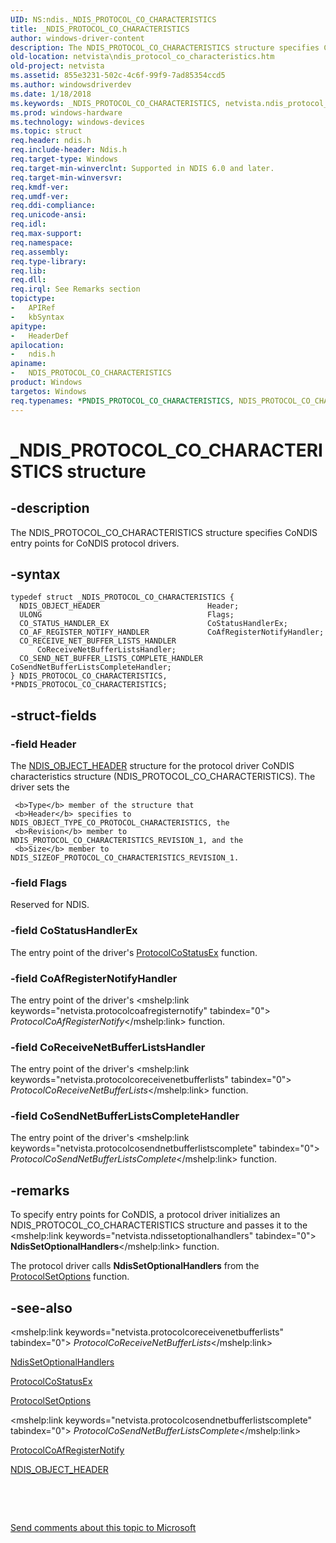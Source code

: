 ```yaml
---
UID: NS:ndis._NDIS_PROTOCOL_CO_CHARACTERISTICS
title: _NDIS_PROTOCOL_CO_CHARACTERISTICS
author: windows-driver-content
description: The NDIS_PROTOCOL_CO_CHARACTERISTICS structure specifies CoNDIS entry points for CoNDIS protocol drivers.
old-location: netvista\ndis_protocol_co_characteristics.htm
old-project: netvista
ms.assetid: 855e3231-502c-4c6f-99f9-7ad85354ccd5
ms.author: windowsdriverdev
ms.date: 1/18/2018
ms.keywords: _NDIS_PROTOCOL_CO_CHARACTERISTICS, netvista.ndis_protocol_co_characteristics, NDIS_PROTOCOL_CO_CHARACTERISTICS, ndis/NDIS_PROTOCOL_CO_CHARACTERISTICS, PNDIS_PROTOCOL_CO_CHARACTERISTICS, condis_structures_ref_a4228b74-0f76-4800-ad95-e7ef3d92df42.xml, *PNDIS_PROTOCOL_CO_CHARACTERISTICS, PNDIS_PROTOCOL_CO_CHARACTERISTICS structure pointer [Network Drivers Starting with Windows Vista], NDIS_PROTOCOL_CO_CHARACTERISTICS structure [Network Drivers Starting with Windows Vista], ndis/PNDIS_PROTOCOL_CO_CHARACTERISTICS
ms.prod: windows-hardware
ms.technology: windows-devices
ms.topic: struct
req.header: ndis.h
req.include-header: Ndis.h
req.target-type: Windows
req.target-min-winverclnt: Supported in NDIS 6.0 and later.
req.target-min-winversvr: 
req.kmdf-ver: 
req.umdf-ver: 
req.ddi-compliance: 
req.unicode-ansi: 
req.idl: 
req.max-support: 
req.namespace: 
req.assembly: 
req.type-library: 
req.lib: 
req.dll: 
req.irql: See Remarks section
topictype: 
-	APIRef
-	kbSyntax
apitype: 
-	HeaderDef
apilocation: 
-	ndis.h
apiname: 
-	NDIS_PROTOCOL_CO_CHARACTERISTICS
product: Windows
targetos: Windows
req.typenames: *PNDIS_PROTOCOL_CO_CHARACTERISTICS, NDIS_PROTOCOL_CO_CHARACTERISTICS
---
```


# _NDIS_PROTOCOL_CO_CHARACTERISTICS structure


## -description


The NDIS_PROTOCOL_CO_CHARACTERISTICS structure specifies CoNDIS entry points for CoNDIS protocol
  drivers.


## -syntax


````
typedef struct _NDIS_PROTOCOL_CO_CHARACTERISTICS {
  NDIS_OBJECT_HEADER                        Header;
  ULONG                                     Flags;
  CO_STATUS_HANDLER_EX                      CoStatusHandlerEx;
  CO_AF_REGISTER_NOTIFY_HANDLER             CoAfRegisterNotifyHandler;
  CO_RECEIVE_NET_BUFFER_LISTS_HANDLER       CoReceiveNetBufferListsHandler;
  CO_SEND_NET_BUFFER_LISTS_COMPLETE_HANDLER CoSendNetBufferListsCompleteHandler;
} NDIS_PROTOCOL_CO_CHARACTERISTICS, *PNDIS_PROTOCOL_CO_CHARACTERISTICS;
````


## -struct-fields




### -field Header

The 
     <a href="..\ntddndis\ns-ntddndis-_ndis_object_header.md">NDIS_OBJECT_HEADER</a> structure for the
     protocol driver CoNDIS characteristics structure (NDIS_PROTOCOL_CO_CHARACTERISTICS). The driver sets the
     
     <b>Type</b> member of the structure that 
     <b>Header</b> specifies to NDIS_OBJECT_TYPE_CO_PROTOCOL_CHARACTERISTICS, the 
     <b>Revision</b> member to NDIS_PROTOCOL_CO_CHARACTERISTICS_REVISION_1, and the 
     <b>Size</b> member to NDIS_SIZEOF_PROTOCOL_CO_CHARACTERISTICS_REVISION_1.


### -field Flags

Reserved for NDIS.


### -field CoStatusHandlerEx

The entry point of the driver's 
     <a href="..\ndis\nc-ndis-protocol_co_status_ex.md">ProtocolCoStatusEx</a> function.


### -field CoAfRegisterNotifyHandler

The entry point of the driver's 
     <mshelp:link keywords="netvista.protocolcoafregisternotify" tabindex="0"><i>
     ProtocolCoAfRegisterNotify</i></mshelp:link> function.


### -field CoReceiveNetBufferListsHandler

The entry point of the driver's 
     <mshelp:link keywords="netvista.protocolcoreceivenetbufferlists" tabindex="0"><i>
     ProtocolCoReceiveNetBufferLists</i></mshelp:link> function.


### -field CoSendNetBufferListsCompleteHandler

The entry point of the driver's 
     <mshelp:link keywords="netvista.protocolcosendnetbufferlistscomplete" tabindex="0"><i>
     ProtocolCoSendNetBufferListsComplete</i></mshelp:link> function.


## -remarks


To specify entry points for CoNDIS, a protocol driver initializes an NDIS_PROTOCOL_CO_CHARACTERISTICS
    structure and passes it to the 
    <mshelp:link keywords="netvista.ndissetoptionalhandlers" tabindex="0"><b>
    NdisSetOptionalHandlers</b></mshelp:link> function.

The protocol driver calls 
    <b>NdisSetOptionalHandlers</b> from the 
    <a href="..\ndis\nc-ndis-set_options.md">ProtocolSetOptions</a> function.



## -see-also

<mshelp:link keywords="netvista.protocolcoreceivenetbufferlists" tabindex="0"><i>
   ProtocolCoReceiveNetBufferLists</i></mshelp:link>

<a href="..\ndis\nf-ndis-ndissetoptionalhandlers.md">NdisSetOptionalHandlers</a>

<a href="..\ndis\nc-ndis-protocol_co_status_ex.md">ProtocolCoStatusEx</a>

<a href="..\ndis\nc-ndis-set_options.md">ProtocolSetOptions</a>

<mshelp:link keywords="netvista.protocolcosendnetbufferlistscomplete" tabindex="0"><i>
   ProtocolCoSendNetBufferListsComplete</i></mshelp:link>

<a href="..\ndis\nc-ndis-protocol_co_af_register_notify.md">ProtocolCoAfRegisterNotify</a>

<a href="..\ntddndis\ns-ntddndis-_ndis_object_header.md">NDIS_OBJECT_HEADER</a>

 

 

<a href="mailto:wsddocfb@microsoft.com?subject=Documentation%20feedback [netvista\netvista]:%20NDIS_PROTOCOL_CO_CHARACTERISTICS structure%20 RELEASE:%20(1/18/2018)&amp;body=%0A%0APRIVACY STATEMENT%0A%0AWe use your feedback to improve the documentation. We don't use your email address for any other purpose, and we'll remove your email address from our system after the issue that you're reporting is fixed. While we're working to fix this issue, we might send you an email message to ask for more info. Later, we might also send you an email message to let you know that we've addressed your feedback.%0A%0AFor more info about Microsoft's privacy policy, see http://privacy.microsoft.com/en-us/default.aspx." title="Send comments about this topic to Microsoft">Send comments about this topic to Microsoft</a>

